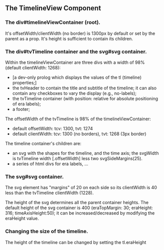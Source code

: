 ## The TimelineView Component

### The div#timelineViewContainer (root).

It's offsetWidth/clientWidth (no border) is 1300px by default or set by the parent as a prop. It's height is sufficient to contain its children.

### The div#tvTimeline container and the svg#svg container.

Within the timelineViewContainer are three divs with a width of 98% (default clientWidth: 1268):
  - [a dev-only prolog which displays the values of the tl (timeline) properties;]
  - the tvHeader to contain the title and subtitle of the timeline; it can also contain any checkboxes to vary the display (e.g., no-labels);
  - the tvTimeline container (with position: relative for absolute positioning of era labels); 
  - a footer;

The offsetWidth of the tvTimeline is 98% of the timelineViewContainer:
 - default offsetWidth: tcv: 1300, tvt: 1274
 - default clientWidth: tcv: 1300 (no borders), tvt: 1268 (3px border)
 
The timeline container's children are:
  - an svg with the shapes for the timeline, and the time axis; the svgWidth is tvTimeline width [.offsetWidth] less two svgSideMargins(25).
  - a series of html divs for era labels, ...

### The svg#svg container.

The svg element has "margins" of 20 on each side so its clientWidth is 40 less than the tvTimeline clientWidth (1228).

The height of the svg determines all the parent container heights. The default height of the svg container is 400 (eraTopMargin: 30; eraHeight: 316; timeAxisHeight:50); it can be increased/decreased by modifying the eraHeight value.

### Changing the size of the timeline.

The height of the timeline can be changed by setting the tl.eraHeight